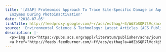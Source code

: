 ```yaml
---
title: '[ASAP] Proteomics Approach To Trace Site-Specific Damage in Aquatic Extracellular
  Enzymes During Photoinactivation'
date: '2018-07-05'
linkTitle: http://feedproxy.google.com/~r/acs/esthag/~3/WdZbSQR7lVc/acs.est.7b06439
source: 'Environmental Science & Technology: Latest Articles (ACS Publications)'
description: |-
  <p><img src="https://pubs.acs.org/appl/literatum/publisher/achs/journals/content/esthag/0/esthag.ahead-of-print/acs.est.7b06439/20180705/images/medium/es-2017-06439k_0005.gif" alt="TOC Graphic"/></p><div><cite>Environmental Science & Technology</cite></div><div>DOI: 10.1021/acs.est.7b06439</div><div class="feedflare">
  <a href="http://feeds.feedburner.com/~ff/acs/esthag?a=WdZbSQR7lVc:kjSHCZjTCPs:yIl2AUoC8zA"><img src="http://feeds.feedburner.com/~ff/acs/esthag?d=yIl2AUoC8zA" border="0"></img></a>
---
```

